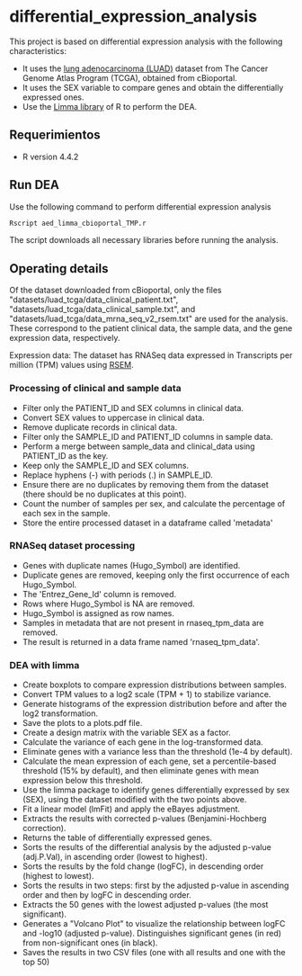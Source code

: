 # differential_expression_analysis

This project is based on differential expression analysis with the following characteristics:

- It uses the [lung adenocarcinoma (LUAD)](https://www.cbioportal.org/study/summary?id=luad_tcga) dataset from The Cancer Genome Atlas Program (TCGA), obtained from cBioportal.
- It uses the SEX variable to compare genes and obtain the differentially expressed ones.  
- Use the [Limma library](https://bioconductor-org.translate.goog/packages/release/bioc/html/limma.html?_x_tr_sl=en&_x_tr_tl=es&_x_tr_hl=es&_x_tr_pto=tc/) of R to perform the DEA.

## Requerimientos

- R version 4.4.2
  
## Run DEA

Use the following command to perform differential expression analysis  

```R
Rscript aed_limma_cbioportal_TMP.r
```

The script downloads all necessary libraries before running the analysis.  

## Operating details

Of the dataset downloaded from cBioportal, only the files "datasets/luad_tcga/data_clinical_patient.txt", "datasets/luad_tcga/data_clinical_sample.txt", and "datasets/luad_tcga/data_mrna_seq_v2_rsem.txt" are used for the analysis. These correspond to the patient clinical data, the sample data, and the gene expression data, respectively.  

Expression data: The dataset has RNASeq data expressed in Transcripts per million (TPM) values ​​using [RSEM](https://github.com/deweylab/RSEM).  

### Processing of clinical and sample data

- Filter only the PATIENT_ID and SEX columns in clinical data.
- Convert SEX values ​​to uppercase in clinical data.
- Remove duplicate records in clinical data.
- Filter only the SAMPLE_ID and PATIENT_ID columns in sample data.
- Perform a merge between sample_data and clinical_data using PATIENT_ID as the key.
- Keep only the SAMPLE_ID and SEX columns.
- Replace hyphens (-) with periods (.) in SAMPLE_ID.
- Ensure there are no duplicates by removing them from the dataset (there should be no duplicates at this point).
- Count the number of samples per sex, and calculate the percentage of each sex in the sample.
- Store the entire processed dataset in a dataframe called 'metadata'

### RNASeq dataset processing

- Genes with duplicate names (Hugo_Symbol) are identified.
- Duplicate genes are removed, keeping only the first occurrence of each Hugo_Symbol.
- The 'Entrez_Gene_Id' column is removed.
- Rows where Hugo_Symbol is NA are removed.
- Hugo_Symbol is assigned as row names.
- Samples in metadata that are not present in rnaseq_tpm_data are removed.
- The result is returned in a data frame named 'rnaseq_tpm_data'.

### DEA with limma

- Create boxplots to compare expression distributions between samples.
- Convert TPM values ​​to a log2 scale (TPM + 1) to stabilize variance.
- Generate histograms of the expression distribution before and after the log2 transformation.
- Save the plots to a plots.pdf file.
- Create a design matrix with the variable SEX as a factor.
- Calculate the variance of each gene in the log-transformed data.
- Eliminate genes with a variance less than the threshold (1e-4 by default).
- Calculate the mean expression of each gene, set a percentile-based threshold (15% by default), and then eliminate genes with mean expression below this threshold.
- Use the limma package to identify genes differentially expressed by sex (SEX), using the dataset modified with the two points above.
- Fit a linear model (lmFit) and apply the eBayes adjustment.
- Extracts the results with corrected p-values ​​(Benjamini-Hochberg correction).
- Returns the table of differentially expressed genes.
- Sorts the results of the differential analysis by the adjusted p-value (adj.P.Val), in ascending order (lowest to highest).
- Sorts the results by the fold change (logFC), in descending order (highest to lowest).
- Sorts the results in two steps: first by the adjusted p-value in ascending order and then by logFC in descending order.
- Extracts the 50 genes with the lowest adjusted p-values ​​(the most significant).
- Generates a "Volcano Plot" to visualize the relationship between logFC and -log10 (adjusted p-value). Distinguishes significant genes (in red) from non-significant ones (in black).
- Saves the results in two CSV files (one with all results and one with the top 50)